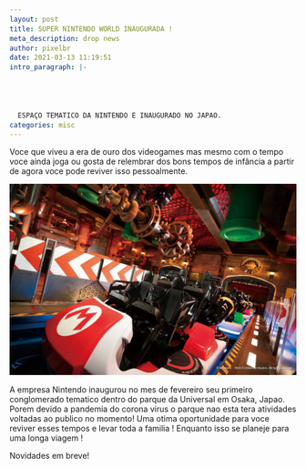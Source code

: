 ```yaml
---
layout: post
title: SUPER NINTENDO WORLD INAUGURADA !
meta_description: drop news
author: pixelbr
date: 2021-03-13 11:19:51
intro_paragraph: |-
  



  ESPAÇO TEMATICO DA NINTENDO E INAUGURADO NO JAPAO.
categories: misc
---
```

Voce que viveu a era de ouro dos videogames mas mesmo com o tempo voce ainda joga ou gosta de relembrar dos bons tempos de infância a partir de agora voce pode reviver isso pessoalmente.



![](/assets/img/uploads/super-nintendo-world-kart.jpeg)



A empresa Nintendo inaugurou no mes de fevereiro seu primeiro conglomerado tematico dentro do parque da Universal em Osaka, Japao. Porem devido a pandemia do corona virus o parque nao esta tera atividades voltadas ao publico no momento! Uma otima oportunidade para voce reviver esses tempos e levar toda a familia ! Enquanto isso se planeje para uma longa viagem ! 

Novidades em breve!